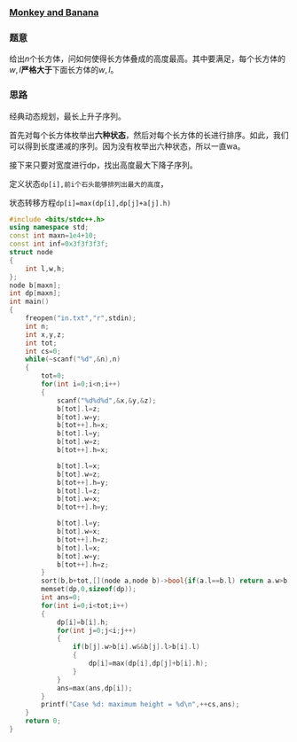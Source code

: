 ### [Monkey and Banana](https://vjudge.net/problem/HDU-1069#author=prayerhgq)

### 题意

给出$n$个长方体，问如何使得长方体叠成的高度最高。其中要满足，每个长方体的$w,l$**严格大于**下面长方体的$w,l$。

### 思路

经典动态规划，最长上升子序列。

首先对每个长方体枚举出**六种状态**，然后对每个长方体的长进行排序。如此，我们可以得到长度递减的序列。因为没有枚举出六种状态，所以一直wa。

接下来只要对宽度进行dp，找出高度最大下降子序列。

定义状态`dp[i],前i个石头能够排列出最大的高度`，

状态转移方程`dp[i]=max(dp[i],dp[j]+a[j].h)`

```cpp
#include <bits/stdc++.h>
using namespace std;
const int maxn=1e4+10;
const int inf=0x3f3f3f3f;
struct node
{
    int l,w,h;
};
node b[maxn];
int dp[maxn];
int main()
{
    freopen("in.txt","r",stdin);
    int n;
    int x,y,z;
    int tot;
    int cs=0;
    while(~scanf("%d",&n),n)
    {
        tot=0;
        for(int i=0;i<n;i++)
        {
            scanf("%d%d%d",&x,&y,&z);
            b[tot].l=z;
            b[tot].w=y;
            b[tot++].h=x;
            b[tot].l=y;
            b[tot].w=z;
            b[tot++].h=x;

            b[tot].l=x;
            b[tot].w=z;
            b[tot++].h=y;
            b[tot].l=z;
            b[tot].w=x;
            b[tot++].h=y;

            b[tot].l=y;
            b[tot].w=x;
            b[tot++].h=z;
            b[tot].l=x;
            b[tot].w=y;
            b[tot++].h=z;
        }
        sort(b,b+tot,[](node a,node b)->bool{if(a.l==b.l) return a.w>b.w;else return a.l>b.l;});
        memset(dp,0,sizeof(dp));
        int ans=0;
        for(int i=0;i<tot;i++)
        {
            dp[i]=b[i].h;
            for(int j=0;j<i;j++)
            {
                if(b[j].w>b[i].w&&b[j].l>b[i].l)
                {
                    dp[i]=max(dp[i],dp[j]+b[i].h);
                }
            }
            ans=max(ans,dp[i]);
        }
        printf("Case %d: maximum height = %d\n",++cs,ans);
    }
    return 0;
}
```



